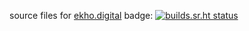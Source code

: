 source files for [ekho.digital](https://www.ekho.digital)
badge: [![builds.sr.ht status](https://builds.sr.ht/~ekho/ekho-digital.svg)](https://builds.sr.ht/~ekho/ekho-digital?)
